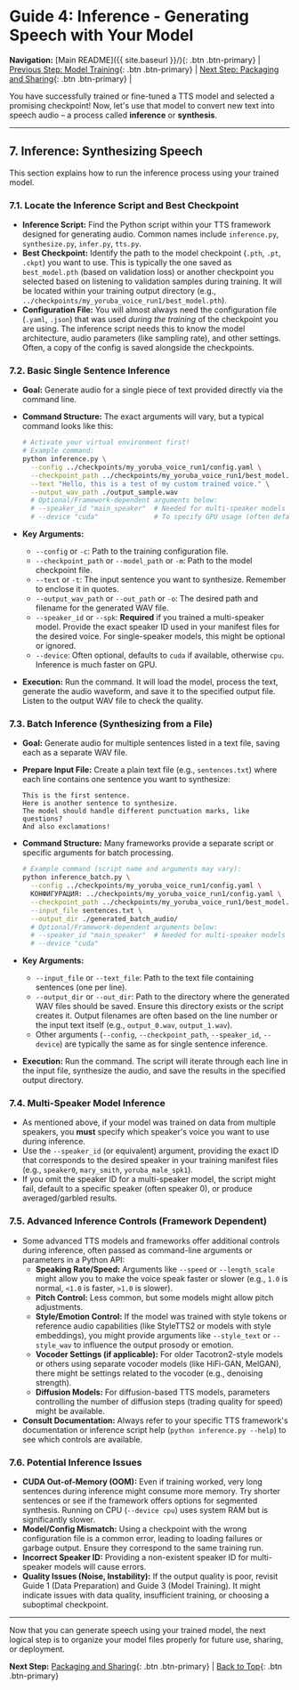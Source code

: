 # Guide 4: Inference - Generating Speech with Your Model

**Navigation:** [Main README]({{ site.baseurl }}/){: .btn .btn-primary} | [Previous Step: Model Training](./3_MODEL_TRAINING.md){: .btn .btn-primary} | [Next Step: Packaging and Sharing](./5_PACKAGING_AND_SHARING.md){: .btn .btn-primary} | 

You have successfully trained or fine-tuned a TTS model and selected a promising checkpoint! Now, let's use that model to convert new text into speech audio – a process called **inference** or **synthesis**.

---

## 7. Inference: Synthesizing Speech

This section explains how to run the inference process using your trained model.

### 7.1. Locate the Inference Script and Best Checkpoint

-   **Inference Script:** Find the Python script within your TTS framework designed for generating audio. Common names include `inference.py`, `synthesize.py`, `infer.py`, `tts.py`.
-   **Best Checkpoint:** Identify the path to the model checkpoint (`.pth`, `.pt`, `.ckpt`) you want to use. This is typically the one saved as `best_model.pth` (based on validation loss) or another checkpoint you selected based on listening to validation samples during training. It will be located within your training output directory (e.g., `../checkpoints/my_yoruba_voice_run1/best_model.pth`).
-   **Configuration File:** You will almost always need the configuration file (`.yaml`, `.json`) that was used *during the training* of the checkpoint you are using. The inference script needs this to know the model architecture, audio parameters (like sampling rate), and other settings. Often, a copy of the config is saved alongside the checkpoints.

### 7.2. Basic Single Sentence Inference

-   **Goal:** Generate audio for a single piece of text provided directly via the command line.
-   **Command Structure:** The exact arguments will vary, but a typical command looks like this:

    ```bash
    # Activate your virtual environment first!
    # Example command:
    python inference.py \
      --config ../checkpoints/my_yoruba_voice_run1/config.yaml \
      --checkpoint_path ../checkpoints/my_yoruba_voice_run1/best_model.pth \
      --text "Hello, this is a test of my custom trained voice." \
      --output_wav_path ./output_sample.wav
      # Optional/Framework-dependent arguments below:
      # --speaker_id "main_speaker"  # Needed for multi-speaker models
      # --device "cuda"              # To specify GPU usage (often default)
    ```
-   **Key Arguments:**
    *   `--config` or `-c`: Path to the training configuration file.
    *   `--checkpoint_path` or `--model_path` or `-m`: Path to the model checkpoint file.
    *   `--text` or `-t`: The input sentence you want to synthesize. Remember to enclose it in quotes.
    *   `--output_wav_path` or `--out_path` or `-o`: The desired path and filename for the generated WAV file.
    *   `--speaker_id` or `--spk`: **Required** if you trained a multi-speaker model. Provide the exact speaker ID used in your manifest files for the desired voice. For single-speaker models, this might be optional or ignored.
    *   `--device`: Often optional, defaults to `cuda` if available, otherwise `cpu`. Inference is much faster on GPU.

-   **Execution:** Run the command. It will load the model, process the text, generate the audio waveform, and save it to the specified output file. Listen to the output WAV file to check the quality.

### 7.3. Batch Inference (Synthesizing from a File)

-   **Goal:** Generate audio for multiple sentences listed in a text file, saving each as a separate WAV file.
-   **Prepare Input File:** Create a plain text file (e.g., `sentences.txt`) where each line contains one sentence you want to synthesize:
    ```text
    This is the first sentence.
    Here is another sentence to synthesize.
    The model should handle different punctuation marks, like questions?
    And also exclamations!
    ```
-   **Command Structure:** Many frameworks provide a separate script or specific arguments for batch processing.

    ```bash
    # Example command (script name and arguments may vary):
    python inference_batch.py \
      --config ../checkpoints/my_yoruba_voice_run1/config.yaml \
      КОНФИГУРАЦИЯ: ../checkpoints/my_yoruba_voice_run1/config.yaml \
      --checkpoint_path ../checkpoints/my_yoruba_voice_run1/best_model.pth \
      --input_file sentences.txt \
      --output_dir ./generated_batch_audio/
      # Optional/Framework-dependent arguments below:
      # --speaker_id "main_speaker"  # Needed for multi-speaker models
      # --device "cuda"
    ```
-   **Key Arguments:**
    *   `--input_file` or `--text_file`: Path to the text file containing sentences (one per line).
    *   `--output_dir` or `--out_dir`: Path to the directory where the generated WAV files should be saved. Ensure this directory exists or the script creates it. Output filenames are often based on the line number or the input text itself (e.g., `output_0.wav`, `output_1.wav`).
    *   Other arguments (`--config`, `--checkpoint_path`, `--speaker_id`, `--device`) are typically the same as for single sentence inference.

-   **Execution:** Run the command. The script will iterate through each line in the input file, synthesize the audio, and save the results in the specified output directory.

### 7.4. Multi-Speaker Model Inference

-   As mentioned above, if your model was trained on data from multiple speakers, you **must** specify which speaker's voice you want to use during inference.
-   Use the `--speaker_id` (or equivalent) argument, providing the exact ID that corresponds to the desired speaker in your training manifest files (e.g., `speaker0`, `mary_smith`, `yoruba_male_spk1`).
-   If you omit the speaker ID for a multi-speaker model, the script might fail, default to a specific speaker (often speaker 0), or produce averaged/garbled results.

### 7.5. Advanced Inference Controls (Framework Dependent)

-   Some advanced TTS models and frameworks offer additional controls during inference, often passed as command-line arguments or parameters in a Python API:
    *   **Speaking Rate/Speed:** Arguments like `--speed` or `--length_scale` might allow you to make the voice speak faster or slower (e.g., `1.0` is normal, `<1.0` is faster, `>1.0` is slower).
    *   **Pitch Control:** Less common, but some models might allow pitch adjustments.
    *   **Style/Emotion Control:** If the model was trained with style tokens or reference audio capabilities (like StyleTTS2 or models with style embeddings), you might provide arguments like `--style_text` or `--style_wav` to influence the output prosody or emotion.
    *   **Vocoder Settings (if applicable):** For older Tacotron2-style models or others using separate vocoder models (like HiFi-GAN, MelGAN), there might be settings related to the vocoder (e.g., denoising strength).
    *   **Diffusion Models:** For diffusion-based TTS models, parameters controlling the number of diffusion steps (trading quality for speed) might be available.
-   **Consult Documentation:** Always refer to your specific TTS framework's documentation or inference script help (`python inference.py --help`) to see which controls are available.

### 7.6. Potential Inference Issues

-   **CUDA Out-of-Memory (OOM):** Even if training worked, very long sentences during inference might consume more memory. Try shorter sentences or see if the framework offers options for segmented synthesis. Running on CPU (`--device cpu`) uses system RAM but is significantly slower.
-   **Model/Config Mismatch:** Using a checkpoint with the wrong configuration file is a common error, leading to loading failures or garbage output. Ensure they correspond to the same training run.
-   **Incorrect Speaker ID:** Providing a non-existent speaker ID for multi-speaker models will cause errors.
-   **Quality Issues (Noise, Instability):** If the output quality is poor, revisit Guide 1 (Data Preparation) and Guide 3 (Model Training). It might indicate issues with data quality, insufficient training, or choosing a suboptimal checkpoint.

---

Now that you can generate speech using your trained model, the next logical step is to organize your model files properly for future use, sharing, or deployment.

**Next Step:** [Packaging and Sharing](./5_PACKAGING_AND_SHARING.md){: .btn .btn-primary} | 
[Back to Top](#top){: .btn .btn-primary}